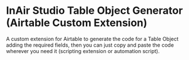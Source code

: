 # InAir Studio Table Object Generator (Airtable Custom Extension)

A custom extension for Airtable to generate the code for a Table Object adding the required fields, then you can just copy and paste the code wherever you need it (scripting extension or automation script).